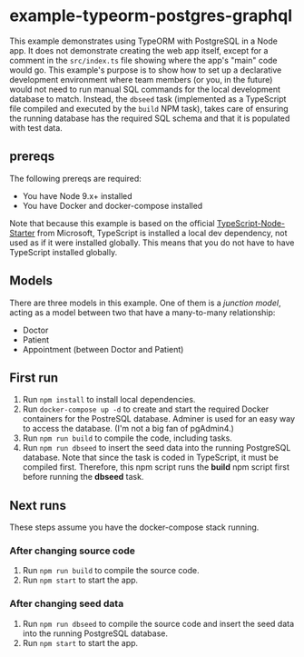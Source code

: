 # example-typeorm-postgres-graphql

This example demonstrates using TypeORM with PostgreSQL in a Node app. It does not demonstrate creating the web app itself, except for a comment in the ```src/index.ts``` file showing where the app's "main" code would go. This example's purpose is to show how to set up a declarative development environment where team members (or you, in the future) would not need to run manual SQL commands for the local development database to match. Instead, the ```dbseed``` task (implemented as a TypeScript file compiled and executed by the ```build``` NPM task), takes care of ensuring the running database has the required SQL schema and that it is populated with test data.

## prereqs

The following prereqs are required:

* You have Node 9.x+ installed
* You have Docker and docker-compose installed

Note that because this example is based on the official [TypeScript-Node-Starter](https://github.com/Microsoft/TypeScript-Node-Starter) from Microsoft, TypeScript is installed a local dev dependency, not used as if it were installed globally. This means that you do not have to have TypeScript installed globally.

## Models

There are three models in this example. One of them is a *junction model*, acting as a model between two that have a many-to-many relationship:

* Doctor
* Patient
* Appointment (between Doctor and Patient)

## First run

1. Run `npm install` to install local dependencies.
1. Run `docker-compose up -d` to create and start the required Docker containers for the PostreSQL database. Adminer is used for an easy way to access the database. (I'm not a big fan of pgAdmin4.)
1. Run `npm run build` to compile the code, including tasks.
1. Run `npm run dbseed` to insert the seed data into the running PostgreSQL database. Note that since the task is coded in TypeScript, it must be compiled first. Therefore, this npm script runs the **build** npm script first before running the **dbseed** task.

## Next runs

These steps assume you have the docker-compose stack running.

### After changing source code

1. Run `npm run build` to compile the source code.
1. Run `npm start` to start the app.

### After changing seed data

1. Run `npm run dbseed` to compile the source code and insert the seed data into the running PostgreSQL database.
1. Run `npm start` to start the app.
